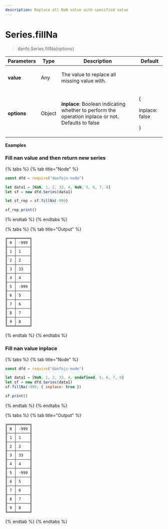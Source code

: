 ```yaml
---
description: Replace all NaN value with specified value
---
```


# Series.fillNa

> danfo.Series.fillNa(options)

| Parameters  | Type   | Description                                                                                        | Default                               |
| ----------- | ------ | -------------------------------------------------------------------------------------------------- | ------------------------------------- |
| **value**   | Any    | <p>The value to replace all missing value with.</p><p><strong></strong></p>                        |                                       |
| **options** | Object | **inplace**: Boolean indicating whether to perform the operation inplace or not. Defaults to false | <p>{</p><p>inplace: false</p><p>}</p> |

**Examples**

### Fill nan value and then return new series

{% tabs %}
{% tab title="Node" %}
```javascript
const dfd = require("danfojs-node")

let data1 = [NaN, 1, 2, 33, 4, NaN, 5, 6, 7, 8]
let sf = new dfd.Series(data1)

let sf_rep = sf.fillNa(-999)

sf_rep.print()
```
{% endtab %}
{% endtabs %}

{% tabs %}
{% tab title="Output" %}
```
╔═══╤══════╗
║ 0 │ -999 ║
╟───┼──────╢
║ 1 │ 1    ║
╟───┼──────╢
║ 2 │ 2    ║
╟───┼──────╢
║ 3 │ 33   ║
╟───┼──────╢
║ 4 │ 4    ║
╟───┼──────╢
║ 5 │ -999 ║
╟───┼──────╢
║ 6 │ 5    ║
╟───┼──────╢
║ 7 │ 6    ║
╟───┼──────╢
║ 8 │ 7    ║
╟───┼──────╢
║ 9 │ 8    ║
╚═══╧══════╝
```
{% endtab %}
{% endtabs %}

### Fill nan value inplace

{% tabs %}
{% tab title="Node" %}
```javascript
const dfd = require("danfojs-node")

let data1 = [NaN, 1, 2, 33, 4, undefined, 5, 6, 7, 8]
let sf = new dfd.Series(data1)
sf.fillNa(-999, { inplace: true })

sf.print()
```
{% endtab %}
{% endtabs %}

{% tabs %}
{% tab title="Output" %}
```
╔═══╤══════╗
║ 0 │ -999 ║
╟───┼──────╢
║ 1 │ 1    ║
╟───┼──────╢
║ 2 │ 2    ║
╟───┼──────╢
║ 3 │ 33   ║
╟───┼──────╢
║ 4 │ 4    ║
╟───┼──────╢
║ 5 │ -999 ║
╟───┼──────╢
║ 6 │ 5    ║
╟───┼──────╢
║ 7 │ 6    ║
╟───┼──────╢
║ 8 │ 7    ║
╟───┼──────╢
║ 9 │ 8    ║
╚═══╧══════╝
```
{% endtab %}
{% endtabs %}
